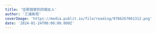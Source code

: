 ```yaml
---
title: '住那個家的四個女人'
author: '三浦紫苑'
coverImage: 'https://media.publit.io/file/reading/9786267061312.png'
date: '2024-01-24T00:00:00.000Z'
---
```

